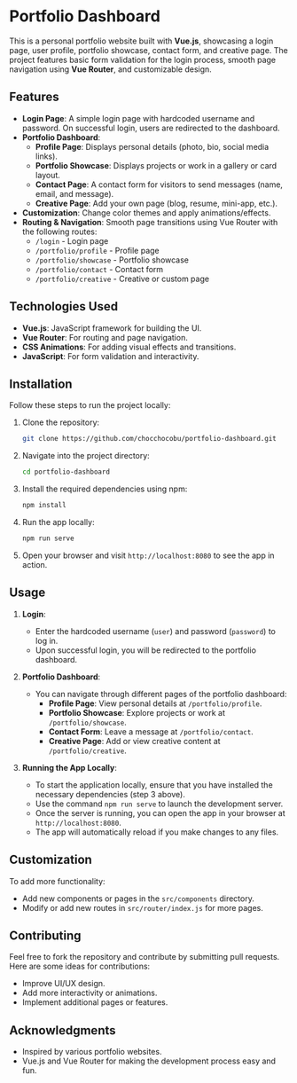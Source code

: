 
# Portfolio Dashboard

This is a personal portfolio website built with **Vue.js**, showcasing a login page, user profile, portfolio showcase, contact form, and creative page. The project features basic form validation for the login process, smooth page navigation using **Vue Router**, and customizable design.

## Features

- **Login Page**: A simple login page with hardcoded username and password. On successful login, users are redirected to the dashboard.
- **Portfolio Dashboard**:
  - **Profile Page**: Displays personal details (photo, bio, social media links).
  - **Portfolio Showcase**: Displays projects or work in a gallery or card layout.
  - **Contact Page**: A contact form for visitors to send messages (name, email, and message).
  - **Creative Page**: Add your own page (blog, resume, mini-app, etc.).
- **Customization**: Change color themes and apply animations/effects.
- **Routing & Navigation**: Smooth page transitions using Vue Router with the following routes:
  - `/login` - Login page
  - `/portfolio/profile` - Profile page
  - `/portfolio/showcase` - Portfolio showcase
  - `/portfolio/contact` - Contact form
  - `/portfolio/creative` - Creative or custom page

## Technologies Used

- **Vue.js**: JavaScript framework for building the UI.
- **Vue Router**: For routing and page navigation.
- **CSS Animations**: For adding visual effects and transitions.
- **JavaScript**: For form validation and interactivity.

## Installation

Follow these steps to run the project locally:

1. Clone the repository:

   ```bash
   git clone https://github.com/chocchocobu/portfolio-dashboard.git
   ```

2. Navigate into the project directory:

   ```bash
   cd portfolio-dashboard
   ```

3. Install the required dependencies using npm:

   ```bash
   npm install
   ```

4. Run the app locally:

   ```bash
   npm run serve
   ```

5. Open your browser and visit `http://localhost:8080` to see the app in action.

## Usage

1. **Login**:
   - Enter the hardcoded username (`user`) and password (`password`) to log in.
   - Upon successful login, you will be redirected to the portfolio dashboard.

2. **Portfolio Dashboard**:
   - You can navigate through different pages of the portfolio dashboard:
     - **Profile Page**: View personal details at `/portfolio/profile`.
     - **Portfolio Showcase**: Explore projects or work at `/portfolio/showcase`.
     - **Contact Form**: Leave a message at `/portfolio/contact`.
     - **Creative Page**: Add or view creative content at `/portfolio/creative`.

3. **Running the App Locally**:
   - To start the application locally, ensure that you have installed the necessary dependencies (step 3 above).
   - Use the command `npm run serve` to launch the development server.
   - Once the server is running, you can open the app in your browser at `http://localhost:8080`.
   - The app will automatically reload if you make changes to any files.

## Customization

To add more functionality:
- Add new components or pages in the `src/components` directory.
- Modify or add new routes in `src/router/index.js` for more pages.

## Contributing

Feel free to fork the repository and contribute by submitting pull requests. Here are some ideas for contributions:
- Improve UI/UX design.
- Add more interactivity or animations.
- Implement additional pages or features.

## Acknowledgments

- Inspired by various portfolio websites.
- Vue.js and Vue Router for making the development process easy and fun.
